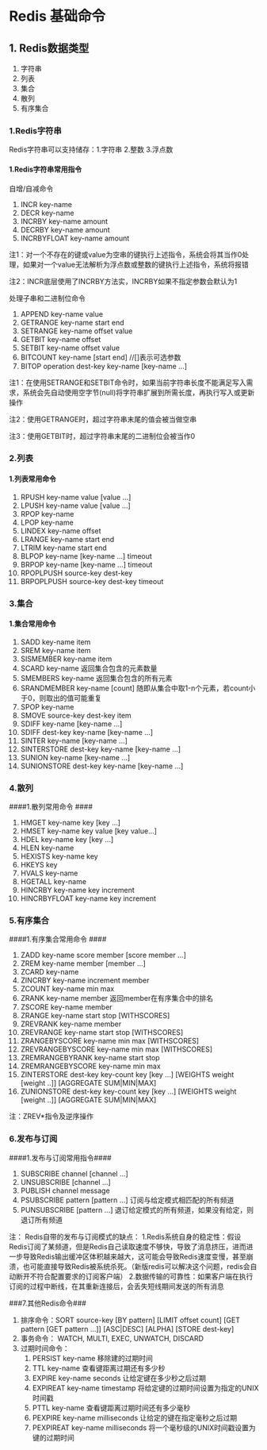 # Redis 基础命令 #

## 1. Redis数据类型 ##
1. 字符串
2. 列表
3. 集合
4. 散列
5. 有序集合

### 1.Redis字符串 ###
Redis字符串可以支持储存：1.字符串 2.整数 3.浮点数
#### 1.Redis字符串常用指令 ####
自增/自减命令

1. INCR key-name
2. DECR key-name
3. INCRBY key-name amount
4. DECRBY key-name amount
5. INCRBYFLOAT key-name amount

注1：对一个不存在的键或value为空串的键执行上述指令，系统会将其当作0处理，如果对一个value无法解析为浮点数或整数的键执行上述指令，系统将报错

注2：INCR底层使用了INCRBY方法实，INCRBY如果不指定参数会默认为1

处理子串和二进制位命令

1. APPEND key-name value
2. GETRANGE key-name start end
3. SETRANGE key-name offset value
3. GETBIT key-name offset
4. SETBIT key-name offset value
5. BITCOUNT key-name [start end]	//[]表示可选参数
6. BITOP operation dest-key key-name [key-name ...]

注1：在使用SETRANGE和SETBIT命令时，如果当前字符串长度不能满足写入需求，系统会先自动使用空字节(null)将字符串扩展到所需长度，再执行写入或更新操作

注2：使用GETRANGE时，超过字符串末尾的值会被当做空串

注3：使用GETBIT时，超过字符串末尾的二进制位会被当作0

### 2.列表 ###

#### 1.列表常用命令 ####
1. RPUSH key-name value [value ...]
2. LPUSH key-name value [value ...]
3. RPOP key-name
4. LPOP key-name
5. LINDEX key-name offset
6. LRANGE key-name start end
7. LTRIM key-name start end
8. BLPOP key-name [key-name ...] timeout
9. BRPOP key-name [key-name ...] timeout
10. RPOPLPUSH source-key dest-key
11. BRPOPLPUSH source-key dest-key timeout

### 3.集合 ####

#### 1.集合常用命令 ####
1. SADD key-name item
2. SREM key-name item
3. SISMEMBER key-name item
4. SCARD key-name 返回集合包含的元素数量
5. SMEMBERS key-name 返回集合包含的所有元素
6. SRANDMEMBER key-name [count] 随即从集合中取1-n个元素，若count小于0，则取出的值可能重复
7. SPOP key-name
8. SMOVE source-key dest-key item
9. SDIFF key-name [key-name ...]
10. SDIFF dest-key key-name [key-name ...]
11. SINTER key-name [key-name ...]
12. SINTERSTORE dest-key key-name [key-name ...]
13. SUNION key-name [key-name ...]
14. SUNIONSTORE dest-key key-name [key-name ...]

### 4.散列 ###
####1.散列常用命令 ####
1. HMGET key-name key [key ...]
2. HMSET key-name key value [key value...]
3. HDEL key-name key [key ...]
4. HLEN key-name
5. HEXISTS key-name key 
6. HKEYS key
7. HVALS key-name
8. HGETALL key-name
9. HINCRBY key-name key increment
10. HINCRBYFLOAT key-name key increment


### 5.有序集合 ###
####1.有序集合常用命令 ####
1. ZADD key-name score member [score member ...]
2. ZREM key-name member [member ...]
3. ZCARD key-name
4. ZINCRBY key-name increment member
5. ZCOUNT key-name min max
6. ZRANK key-name member 返回member在有序集合中的排名
7. ZSCORE key-name member
8. ZRANGE key-name start stop [WITHSCORES]
9. ZREVRANK key-name member
10. ZREVRANGE key-name start stop [WITHSCORES]
11. ZRANGEBYSCORE key-name min max [WITHSCORES]
12. ZREVRANGEBYSCORE key-name min max [WITHSCORES]
13. ZREMRANGEBYRANK key-name start stop
14. ZREMRANGEBYSCORE key-name min max
15. ZINTERSTORE dest-key key-count key [key ...] [WEIGHTS weight [weight ..]] [AGGREGATE SUM|MIN|MAX]
16. ZUNIONSTORE dest-key key-count key [key ...] [WEIGHTS weight [weight ..]] [AGGREGATE SUM|MIN|MAX]

注：ZREV*指令及逆序操作


### 6.发布与订阅 ###
####1.发布与订阅常用指令####
1. SUBSCRIBE channel [channel ...]
2. UNSUBSCRIBE [channel ...]
3. PUBLISH channel message
4. PSUBSCRIBE pattern [pattern ...] 订阅与给定模式相匹配的所有频道
5. PUNSUBSCRIBE [pattern ...] 退订给定模式的所有频道，如果没有给定，则退订所有频道

注：
Redis自带的发布与订阅模式的缺点：
1.Redis系统自身的稳定性：假设Redis订阅了某频道，但是Redis自己读取速度不够快，导致了消息挤压，进而进一步导致Redis输出缓冲区体积越来越大，这可能会导致Redis速度变慢，甚至崩溃，也可能直接导致Redis被系统杀死。（新版redis可以解决这个问题，redis会自动断开不符合配置要求的订阅客户端）
2.数据传输的可靠性：如果客户端在执行订阅的过程中断线，在其重新连接后，会丢失短线期间发送的所有消息

###7.其他Redis命令###
1. 排序命令：SORT source-key [BY pattern] [LIMIT offset count] [GET pattern [GET pattern ...]] [ASC|DESC] [ALPHA] [STORE dest-key]
2. 事务命令： WATCH, MULTI, EXEC, UNWATCH, DISCARD
3. 过期时间命令：
	1. PERSIST key-name  移除建的过期时间
	2. TTL key-name 查看键距离过期还有多少秒
	3. EXPIRE key-name seconds 让给定键在多少秒之后过期
	4. EXPIREAT key-name timestamp 将给定键的过期时间设置为指定的UNIX时间戳
	5. PTTL key-name 查看键距离过期时间还有多少毫秒
	6. PEXPIRE key-name milliseconds 让给定的键在指定毫秒之后过期
	7. PEXPIREAT key-name milliseconds 将一个毫秒级的UNIX时间戳设置为键的过期时间

